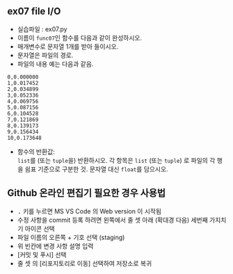 ## ex07 file I/O
* 실습파일 : ex07.py
* 이름이 `func07`인 함수를 다음과 같이 완성하시오.
* 매개변수로 문자열 1개를 받아 들이시오.
* 문자열은 파일의 경로.
* 파일의 내용 예는 다음과 같음.
```
0,0.000000
1,0.017452
2,0.034899
3,0.052336
4,0.069756
5,0.087156
6,0.104528
7,0.121869
8,0.139173
9,0.156434
10,0.173648
```
* 함수의 반환값:<br>
`list`를 (또는 `tuple`을) 반환하시오.
각 항목은 `list` (또는 `tuple`) 로 파일의 각 행을 쉼표 기준으로 구분한 것.
문자열 대신 `float`를 담으시오.

## Github 온라인 편집기 필요한 경우 사용법
* <kbd>.</kbd> 키를 누르면 MS VS Code 의 Web version 이 시작됨
* 수정 사항을 commit 등록 하려면 왼쪽에서 줄 셋 아래 (확대경 다음) 세번째 가지치기 아이콘 선택
* 파일 이름의 오른쪽 + 기호 선택 (staging)
* 위 빈칸에 변경 사항 설명 입력
* [커밋 및 푸시] 선택
* 줄 셋 의 [리포지토리로 이동] 선택하여 저장소로 복귀
